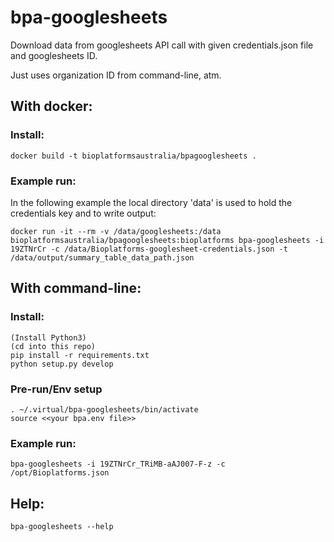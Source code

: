 # bpa-googlesheets

Download data from googlesheets API call with given credentials.json file and googlesheets ID.

Just uses organization ID from command-line, atm.

## With docker:

### Install:
```
docker build -t bioplatformsaustralia/bpagooglesheets .
```

### Example run:
In the following example the local directory 'data' is used to hold the credentials key and to write output:
```
docker run -it --rm -v /data/googlesheets:/data bioplatformsaustralia/bpagooglesheets:bioplatforms bpa-googlesheets -i 19ZTNrCr -c /data/Bioplatforms-googlesheet-credentials.json -t /data/output/summary_table_data_path.json
```

## With command-line:

### Install:
```
(Install Python3)
(cd into this repo)
pip install -r requirements.txt
python setup.py develop
```
### Pre-run/Env setup
```
. ~/.virtual/bpa-googlesheets/bin/activate
source <<your bpa.env file>>
```

### Example run:
```
bpa-googlesheets -i 19ZTNrCr_TRiMB-aAJ007-F-z -c /opt/Bioplatforms.json
```

## Help:
```
bpa-googlesheets --help
```





